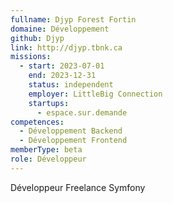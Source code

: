 ```yaml
---
fullname: Djyp Forest Fortin
domaine: Développement
github: Djyp
link: http://djyp.tbnk.ca
missions:
  - start: 2023-07-01
    end: 2023-12-31
    status: independent
    employer: LittleBig Connection
    startups:
      - espace.sur.demande
competences:
  - Développement Backend
  - Développement Frontend
memberType: beta
role: Développeur
---
```

Développeur Freelance Symfony